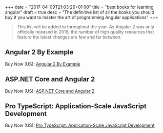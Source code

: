+++
date = "2017-04-09T21:03:26+01:00"
title = "best books for learning angular"
draft = true
desc = "The definitive list of all the books you should buy if you want to master the art of programming Angular applications"
+++

> This list will be added to throughout the year. As Angular 2 was only officially released in 2016, the number of high quality resources that feature the latest changes are few and far between.

## Angular 2 By Example

<div class="amazon-link">Buy Now (US): <a href="http://amzn.to/2j4VsHs">Angular 2 By Example</a></div>

## ASP.NET Core and Angular 2

<div class="amazon-link">Buy Now (US): <a href="http://amzn.to/2iRmvX3">ASP.NET Core and Angular 2</a></div>

## Pro TypeScript: Application-Scale JavaScript Development

<div class="amazon-link">Buy Now (US): <a href="http://amzn.to/2j50eEL">Pro TypeScript: Application-Scale JavaScript Development</a></div>